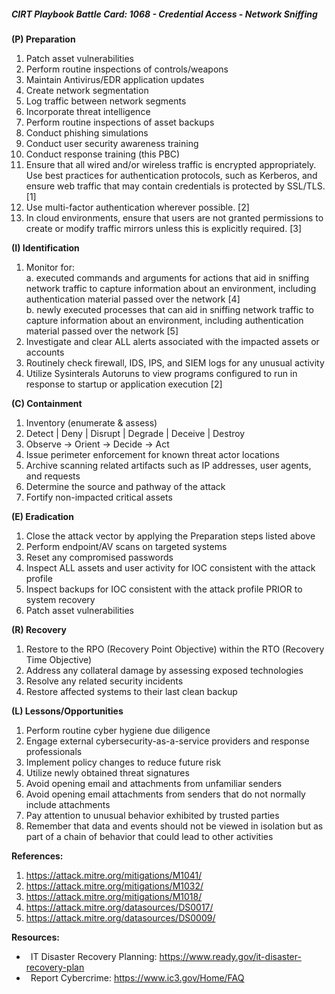 ##### CIRT Playbook Battle Card: **1068 - Credential Access - Network Sniffing**

**(P) Preparation**

1.  Patch asset vulnerabilities
2.  Perform routine inspections of controls/weapons
3.  Maintain Antivirus/EDR application updates
4.  Create network segmentation
5.  Log traffic between network segments
6.  Incorporate threat intelligence
7.  Perform routine inspections of asset backups
8.  Conduct phishing simulations
9.  Conduct user security awareness training
10.  Conduct response training (this PBC)
11.  Ensure that all wired and/or wireless traffic is encrypted appropriately. Use best practices for authentication protocols, such as Kerberos, and ensure web traffic that may contain credentials is protected by SSL/TLS. \[1\]
12.  Use multi-factor authentication wherever possible. \[2\]
13.  In cloud environments, ensure that users are not granted permissions to create or modify traffic mirrors unless this is explicitly required. \[3\]

**(I) Identification**

1.  Monitor for:  
    a. executed commands and arguments for actions that aid in sniffing network traffic to capture information about an environment, including authentication material passed over the network \[4\]  
    b. newly executed processes that can aid in sniffing network traffic to capture information about an environment, including authentication material passed over the network \[5\]
2.  Investigate and clear ALL alerts associated with the impacted assets or accounts
3.  Routinely check firewall, IDS, IPS, and SIEM logs for any unusual activity
4.  Utilize Sysinterals Autoruns to view programs configured to run in response to startup or application execution \[2\]

**(C) Containment**

1.  Inventory (enumerate & assess)
2.  Detect | Deny | Disrupt | Degrade | Deceive | Destroy
3.  Observe -> Orient -> Decide -> Act
4.  Issue perimeter enforcement for known threat actor locations
5.  Archive scanning related artifacts such as IP addresses, user agents, and requests
6.  Determine the source and pathway of the attack
7.  Fortify non-impacted critical assets

**(E) Eradication**

1.  Close the attack vector by applying the Preparation steps listed above
2.  Perform endpoint/AV scans on targeted systems
3.  Reset any compromised passwords
4.  Inspect ALL assets and user activity for IOC consistent with the attack profile
5.  Inspect backups for IOC consistent with the attack profile PRIOR to system recovery
6.  Patch asset vulnerabilities

**(R) Recovery**

1.  Restore to the RPO (Recovery Point Objective) within the RTO (Recovery Time Objective)
2.  Address any collateral damage by assessing exposed technologies
3.  Resolve any related security incidents
4.  Restore affected systems to their last clean backup

**(L) Lessons/Opportunities**

1.  Perform routine cyber hygiene due diligence
2.  Engage external cybersecurity-as-a-service providers and response professionals
3.  Implement policy changes to reduce future risk
4.  Utilize newly obtained threat signatures
5.  Avoid opening email and attachments from unfamiliar senders
6.  Avoid opening email attachments from senders that do not normally include attachments
7.  Pay attention to unusual behavior exhibited by trusted parties
8.  Remember that data and events should not be viewed in isolation but as part of a chain of behavior that could lead to other activities

**References:**

1.  https://attack.mitre.org/mitigations/M1041/
2.  https://attack.mitre.org/mitigations/M1032/
3.  https://attack.mitre.org/mitigations/M1018/
4.  https://attack.mitre.org/datasources/DS0017/
5.  https://attack.mitre.org/datasources/DS0009/

**Resources:**


*    IT Disaster Recovery Planning: https://www.ready.gov/it-disaster-recovery-plan
*    Report Cybercrime: https://www.ic3.gov/Home/FAQ
